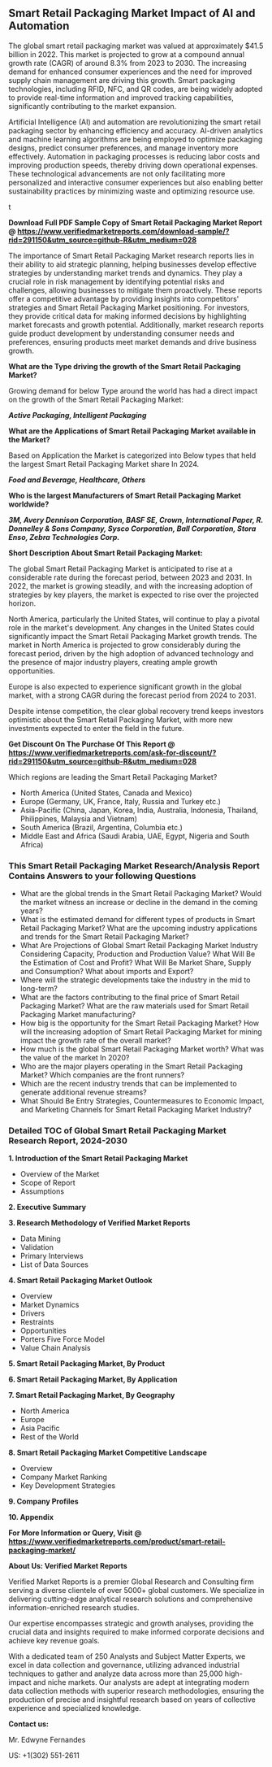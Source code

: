 <h2>Smart Retail Packaging Market Impact of AI and Automation</h2><p>The global smart retail packaging market was valued at approximately $41.5 billion in 2022. This market is projected to grow at a compound annual growth rate (CAGR) of around 8.3% from 2023 to 2030. The increasing demand for enhanced consumer experiences and the need for improved supply chain management are driving this growth. Smart packaging technologies, including RFID, NFC, and QR codes, are being widely adopted to provide real-time information and improved tracking capabilities, significantly contributing to the market expansion.</p><p>Artificial Intelligence (AI) and automation are revolutionizing the smart retail packaging sector by enhancing efficiency and accuracy. AI-driven analytics and machine learning algorithms are being employed to optimize packaging designs, predict consumer preferences, and manage inventory more effectively. Automation in packaging processes is reducing labor costs and improving production speeds, thereby driving down operational expenses. These technological advancements are not only facilitating more personalized and interactive consumer experiences but also enabling better sustainability practices by minimizing waste and optimizing resource use.</p>t</p><p id="" class=""><strong>Download Full PDF Sample Copy of Smart Retail Packaging Market Report @ <a href="https://www.verifiedmarketreports.com/download-sample/?rid=291150&utm_source=github-R&utm_medium=028" target="_blank">https://www.verifiedmarketreports.com/download-sample/?rid=291150&utm_source=github-R&utm_medium=028</a></strong></p><p>The importance of&nbsp;Smart Retail Packaging Market research reports lies in their ability to aid strategic planning, helping businesses develop effective strategies by understanding market trends and dynamics. They play a crucial role in risk management by identifying potential risks and challenges, allowing businesses to mitigate them proactively. These reports offer a competitive advantage by providing insights into competitors' strategies and Smart Retail Packaging Market positioning. For investors, they provide critical data for making informed decisions by highlighting market forecasts and growth potential. Additionally, market research reports guide product development by understanding consumer needs and preferences, ensuring products meet market demands and drive business growth.</p><p><strong>What are the&nbsp;Type driving the growth of the Smart Retail Packaging Market?</strong></p><p id="" class="">Growing demand for below Type around the world has had a direct impact on the growth of the Smart Retail Packaging Market:</p><em><strong>Active Packaging, Intelligent Packaging</strong></em></p><strong>What are the&nbsp;Applications&nbsp;of Smart Retail Packaging Market available in the Market?</strong></p><p id="" class="">Based on Application the Market is categorized into Below types that held the largest Smart Retail Packaging Market share In 2024.</p><em><strong>Food and Beverage, Healthcare, Others</strong></em></p><strong>Who is the largest Manufacturers of Smart Retail Packaging Market worldwide?</strong></p><p><em><strong>3M, Avery Dennison Corporation, BASF SE, Crown, International Paper, R. Donnelley & Sons Company, Sysco Corporation, Ball Corporation, Stora Enso, Zebra Technologies Corp.</strong></em></p><p id="" class=""><strong>Short Description About Smart Retail Packaging Market:</strong></p><p>The global Smart Retail Packaging Market is anticipated to rise at a considerable rate during the forecast period, between 2023 and 2031. In 2022, the market is growing steadily, and with the increasing adoption of strategies by key players, the market is expected to rise over the projected horizon.</p><p>North America, particularly the United States, will continue to play a pivotal role in the market's development. Any changes in the United States could significantly impact the Smart Retail Packaging Market growth trends. The market in North America is projected to grow considerably during the forecast period, driven by the high adoption of advanced technology and the presence of major industry players, creating ample growth opportunities.</p><p>Europe is also expected to experience significant growth in the global market, with a strong CAGR during the forecast period from 2024 to 2031.</p><p>Despite intense competition, the clear global recovery trend keeps investors optimistic about the Smart Retail Packaging Market, with more new investments expected to enter the field in the future.</p><p id="" class=""><strong>Get Discount On The Purchase Of This Report @ <a href="https://www.verifiedmarketreports.com/ask-for-discount/?rid=291150&utm_source=github-R&utm_medium=028" target="_blank">https://www.verifiedmarketreports.com/ask-for-discount/?rid=291150&utm_source=github-R&utm_medium=028</a></strong></p>Which regions are leading the Smart Retail Packaging Market?</p><ul><li>North America (United States, Canada and Mexico)</li><li>Europe (Germany, UK, France, Italy, Russia and Turkey etc.)</li><li>Asia-Pacific (China, Japan, Korea, India, Australia, Indonesia, Thailand, Philippines, Malaysia and Vietnam)</li><li>South America (Brazil, Argentina, Columbia etc.)</li><li>Middle East and Africa (Saudi Arabia, UAE, Egypt, Nigeria and South Africa)</li></ul><h3 id="" class="">This Smart Retail Packaging Market Research/Analysis Report Contains Answers to your following Questions</h3><ul><li>What are the global trends in the Smart Retail Packaging Market? Would the market witness an increase or decline in the demand in the coming years?</li><li>What is the estimated demand for different types of products in Smart Retail Packaging Market? What are the upcoming industry applications and trends for the Smart Retail Packaging Market?</li><li>What Are Projections of Global Smart Retail Packaging Market Industry Considering Capacity, Production and Production Value? What Will Be the Estimation of Cost and Profit? What Will Be Market Share, Supply and Consumption? What about imports and Export?</li><li>Where will the strategic developments take the industry in the mid to long-term?</li><li>What are the factors contributing to the final price of Smart Retail Packaging Market? What are the raw materials used for Smart Retail Packaging Market manufacturing?</li><li>How big is the opportunity for the Smart Retail Packaging Market? How will the increasing adoption of Smart Retail Packaging Market for mining impact the growth rate of the overall market?</li><li>How much is the global Smart Retail Packaging Market worth? What was the value of the market In 2020?</li><li>Who are the major players operating in the Smart Retail Packaging Market? Which companies are the front runners?</li><li>Which are the recent industry trends that can be implemented to generate additional revenue streams?</li><li>What Should Be Entry Strategies, Countermeasures to Economic Impact, and Marketing Channels for Smart Retail Packaging Market Industry?</li></ul><h3 id="" class="">Detailed TOC of Global Smart Retail Packaging Market Research Report, 2024-2030</h3><p id="" class=""><strong>1. Introduction of the Smart Retail Packaging Market</strong></p><ul><li>Overview of the Market</li><li>Scope of Report</li><li>Assumptions</li></ul><p id="" class=""><strong>2. Executive Summary</strong></p><p id="" class=""><strong>3. Research Methodology of Verified Market Reports</strong></p><ul><li>Data Mining</li><li>Validation</li><li>Primary Interviews</li><li>List of Data Sources</li></ul><p id="" class=""><strong>4. Smart Retail Packaging Market Outlook</strong></p><ul><li>Overview</li><li>Market Dynamics</li><li>Drivers</li><li>Restraints</li><li>Opportunities</li><li>Porters Five Force Model</li><li>Value Chain Analysis</li></ul><p id="" class=""><strong>5. Smart Retail Packaging Market, By Product</strong></p><p id="" class=""><strong>6. Smart Retail Packaging Market, By Application</strong></p><p id="" class=""><strong>7. Smart Retail Packaging Market, By Geography</strong></p><ul><li>North America</li><li>Europe</li><li>Asia Pacific</li><li>Rest of the World</li></ul><p id="" class=""><strong>8. Smart Retail Packaging Market Competitive Landscape</strong></p><ul><li>Overview</li><li>Company Market Ranking</li><li>Key Development Strategies</li></ul><p id="" class=""><strong>9. Company Profiles</strong></p><p id="" class=""><strong>10. Appendix</strong></p><p id="" class=""><strong>For More Information or Query, Visit @ <a href="https://www.verifiedmarketreports.com/product/smart-retail-packaging-market/" target="_blank">https://www.verifiedmarketreports.com/product/smart-retail-packaging-market/</a></strong></p><p id="" class=""><strong>About Us: Verified Market Reports</strong></p><p id="" class="">Verified Market Reports is a premier Global Research and Consulting firm serving a diverse clientele of over 5000+ global customers. We specialize in delivering cutting-edge analytical research solutions and comprehensive information-enriched research studies.</p><p id="" class="">Our expertise encompasses strategic and growth analyses, providing the crucial data and insights required to make informed corporate decisions and achieve key revenue goals.</p><p id="" class="">With a dedicated team of 250 Analysts and Subject Matter Experts, we excel in data collection and governance, utilizing advanced industrial techniques to gather and analyze data across more than 25,000 high-impact and niche markets. Our analysts are adept at integrating modern data collection methods with superior research methodologies, ensuring the production of precise and insightful research based on years of collective experience and specialized knowledge.</p><p id="" class=""><strong>Contact us:</strong></p><p id="" class="">Mr. Edwyne Fernandes</p><p id="" class="">US: +1(302) 551-2611</p>
